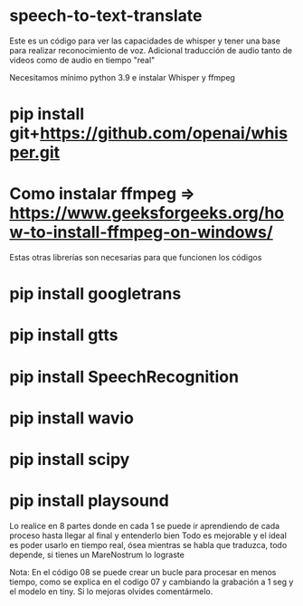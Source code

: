 # speech-to-text-translate

Este es un código para ver las capacidades de whisper y tener una base para realizar reconocimiento de voz. Adicional traducción de audio tanto de videos como de audio en tiempo "real"

Necesitamos mínimo python 3.9 e instalar Whisper y ffmpeg

# pip install git+https://github.com/openai/whisper.git
# Como instalar ffmpeg => https://www.geeksforgeeks.org/how-to-install-ffmpeg-on-windows/

Estas otras librerías son necesarias para que funcionen los códigos

# pip install googletrans
# pip install gtts
# pip install SpeechRecognition
# pip install wavio
# pip install scipy
# pip install playsound

Lo realice en 8 partes donde en cada 1 se puede ir aprendiendo de cada proceso hasta llegar al final y entenderlo bien
Todo es mejorable y el ideal es poder usarlo en tiempo real, ósea mientras se habla que traduzca, todo depende, si tienes un MareNostrum lo lograste

Nota: En el código 08 se puede crear un bucle para procesar en menos tiempo, como se explica en el codigo 07 y cambiando la grabación a 1 seg y el modelo en tiny. Si lo mejoras olvides comentármelo.